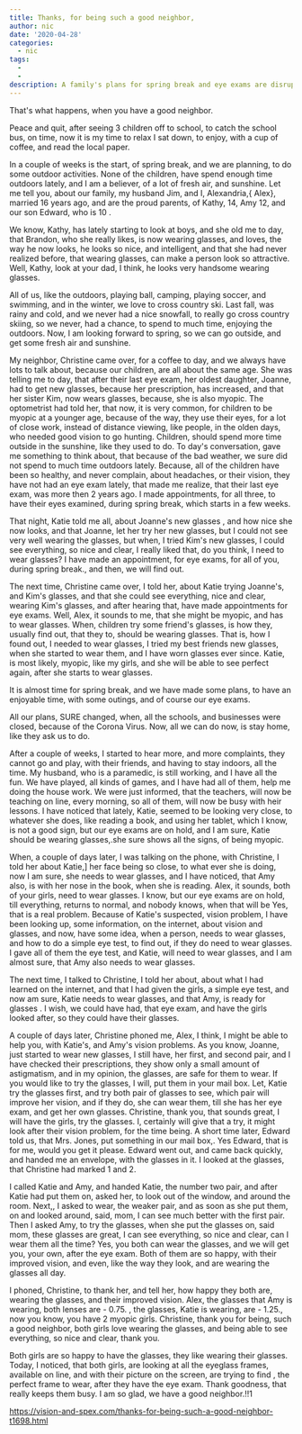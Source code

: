 ```yaml
---
title: Thanks, for being such a good neighbor,
author: nic
date: '2020-04-28'
categories:
  - nic
tags:
  - 
  - 
description: A family's plans for spring break and eye exams are disrupted when schools and businesses shut down.
---
```

That's what happens, when you have a good neighbor.

Peace and quit, after seeing 3 children off to school, to catch the school bus, on time, now it is my time to relax
I sat down, to enjoy, with a cup of coffee, and read the local paper.


In a couple of weeks is the start, of spring break, and we are planning, to do some outdoor activities. 
None of the children, have spend enough time outdoors lately, and I am a believer, of a lot of fresh air, and sunshine.
Let me tell you, about our family, my husband Jim, and I, Alexandria,{ Alex},
married 16 years ago, and are the proud parents, of Kathy, 14, Amy 12, and our son Edward, who is 10 .


We know, Kathy, has lately starting to look at boys, and she old me to day, that Brandon, who she really likes, is now wearing glasses, and loves, the way he now looks, he looks so nice, and intelligent, and that she had never realized before, that wearing glasses, can make a person look so attractive.
Well, Kathy, look at your dad, I think, he looks very handsome wearing glasses.


All of us, like the outdoors, playing ball, camping, playing soccer, and swimming, and in the winter, we love to cross country ski. 
Last fall, was rainy and cold, and we never had a nice snowfall, to really go cross country skiing, so we never, had a chance, to spend to much time, enjoying the outdoors. 
Now, I am looking forward to spring, so we can go outside, and get some fresh air and sunshine.


My neighbor, Christine came over, for a coffee to day, and we always have lots to talk about, because our children, are all about the same age.
She was telling me to day, that after their last eye exam, her oldest daughter, Joanne, had to get new glasses, because her prescription, has increased, and that her sister Kim, now wears glasses, because, she is also myopic.
The optometrist had told her, that now, it is very common, for children to be myopic at a younger age, because of the way, they use their eyes, for a lot of close work, instead of distance viewing, like people, in the olden days, who needed good vision to go hunting. 
Children, should spend more time outside in the sunshine, like they used to do.
To day's conversation, gave me something to think about, that because of the bad weather, we sure did not spend to much time outdoors lately.
Because, all of the children have been so healthy, and never complain, about headaches, or their vision, they have not had an eye exam lately, that made me realize, that their last eye exam, was more then 2 years ago.
I made appointments, for all three, to have their eyes examined, during spring break, which starts in a few weeks.


That night, Katie told me all, about Joanne's new glasses , and how nice she now looks, and that Joanne, let her try her new glasses, but I could not see very well wearing the glasses, but when, I tried Kim's new glasses, I could see everything, so nice and clear, I really liked that, do you think, I need to wear glasses?
I have made an appointment, for eye exams, for all of you, during spring break., and then, we will find out. 


The next time, Christine came over, I told her, about Katie trying Joanne's, and Kim's glasses, and that she could see everything, nice and clear, wearing Kim's glasses, and after hearing that, have made appointments for eye exams.
Well, Alex, it sounds to me, that she might be myopic, and has to wear glasses.
When, children try some friend's glasses, is how they, usually find out, that they to, should be wearing glasses.
That is, how I found out, I needed to wear glasses, I tried my best friends new glasses, when she started to wear them, and I have worn glasses ever since.
Katie, is most likely, myopic, like my girls, and she will be able to see perfect again, after she starts to wear glasses.


It is almost time for spring break, and we have made some plans, to have an enjoyable time, with some outings, and of course our eye exams.


All our plans, SURE changed, when, all the schools, and businesses were closed, because of the Corona Virus.
Now, all we can do now, is stay home, like they ask us to do.


After a couple of weeks, I started to hear more, and more complaints, they cannot go and play, with their friends, and having to stay indoors, all the time.
My husband, who is a paramedic, is still working, and I have all the fun.
We have played, all kinds of games, and I have had all of them, help me doing the house work. 
We were just informed, that the teachers, will now be teaching on line, every morning, so all of them, will now be busy with heir lessons.
I have noticed that lately, Katie, seemed to be looking very close, to whatever she does, like reading a book, and using her tablet, which I know, is not a good sign, but our eye exams are on hold, and I am sure, Katie should be wearing glasses,.she sure shows all the signs, of being myopic.


When, a couple of days later, I was talking on the phone, with Christine, I told her about Katie,] her face being so close, to what ever she is doing, now I am sure, she needs to wear glasses, and I have noticed, that Amy also, is with her nose in the book, when she is reading.
Alex, it sounds, both of your girls, need to wear glasses.
I know, but our eye exams are on hold, till everything, returns to normal, and nobody knows, when that will be
Yes, that is a real problem.
Because of Katie's suspected, vision problem, I have been looking up, some information, on the internet, about vision and glasses, and now, have some idea, when a person, needs to wear glasses, and how to do a simple eye test, to find out, if they do need to wear glasses.
I gave all of them the eye test, and Katie, will need to wear glasses, and I am almost sure, that Amy also needs to wear glasses. 


The next time, I talked to Christine, I told her about, about what I had learned on the internet, and that I had given the girls, a simple eye test, and now am sure, Katie needs to wear glasses, and that Amy, is ready for glasses . 
I wish, we could have had, that eye exam, and have the girls looked after, so they could have their glasses.


A couple of days later, Christine phoned me, Alex, I think, I might be able to help you, with Katie's, and Amy's vision problems.
As you know, Joanne, just started to wear new glasses, I still have, her first, and second pair, and I have checked their prescriptions, they show only a small amount of astigmatism, and in my opinion, the glasses, are safe for them to wear. 
If you would like to try the glasses, I will, put them in your mail box.
Let, Katie try the glasses first, and try both pair of glasses to see, which pair will improve her vision, and if they do, she can wear them, till she has her eye exam, and get her own glasses.
Christine, thank you, that sounds great, I will have the girls, try the glasses.
I, certainly will give that a try, it might look after their vision problem, for the time being. 
A short time later, Edward told us, that Mrs. Jones, put something in our mail box,.
Yes Edward, that is for me, would you get it please.
Edward went out, and came back quickly, and handed me an envelope, with the glasses in it.
I looked at the glasses, that Christine had marked 1 and 2.


I called Katie and Amy, and handed Katie, the number two pair, and after Katie had put them on, asked her, to look out of the window, and around the room.
Next,, I asked to wear, the weaker pair, and as soon as she put them, on and looked around, said, mom, I can see much better with the first pair.
Then I asked Amy, to try the glasses, when she put the glasses on, said mom, these glasses are great, I can see everything, so nice and clear, can I wear them all the time? 
Yes, you both can wear the glasses, and we will get you, your own, after the eye exam.
Both of them are so happy, with their improved vision, and even, like the way they look, and are wearing the glasses all day.


I phoned, Christine, to thank her, and tell her, how happy they both are, wearing the glasses, and their improved vision.
Alex, the glasses that Amy is wearing, both lenses are - 0.75. , the glasses, Katie is wearing, are - 1.25., now you know, you have 2 myopic girls.
Christine, thank you for being, such a good neighbor, both girls love wearing the glasses, and being able to see everything, so nice and clear, thank you.


Both girls are so happy to have the glasses, they like wearing their glasses.
Today, I noticed, that both girls, are looking at all the eyeglass frames,
available on line, and with their picture on the screen, are trying to find , the perfect frame to wear, after they have the eye exam.
Thank goodness, that really keeps them busy.
I am so glad, we have a good neighbor.!!1

https://vision-and-spex.com/thanks-for-being-such-a-good-neighbor-t1698.html